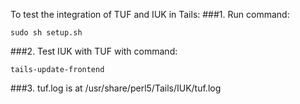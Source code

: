 To test the integration of TUF and IUK in Tails:
###1. Run command:
   ```shell
   sudo sh setup.sh
   ```
###2. Test IUK with TUF with command:
   ```shell
   tails-update-frontend
   ```
###3. tuf.log is at /usr/share/perl5/Tails/IUK/tuf.log
